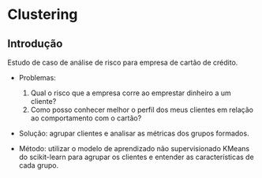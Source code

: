 # Clustering

## Introdução
Estudo de caso de análise de risco para empresa de cartão de crédito.
- Problemas: 
  1. Qual o risco que a empresa corre ao emprestar dinheiro a um cliente?
  2. Como posso conhecer melhor o perfil dos meus clientes em relação ao comportamento com o cartão?

- Solução: agrupar clientes e analisar as métricas dos grupos formados.
- Método: utilizar o modelo de aprendizado não supervisionado KMeans do scikit-learn para agrupar os clientes e entender as características de cada grupo.
